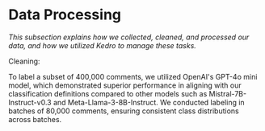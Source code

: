 # Data Processing

_This subsection explains how we collected, cleaned, and processed our data, and how we utilized Kedro to manage these tasks._

Cleaning:

To label a subset of 400,000 comments, we utilized OpenAI's GPT-4o mini model, which demonstrated superior performance in aligning with our classification definitions compared to other models such as Mistral-7B-Instruct-v0.3 and Meta-Llama-3-8B-Instruct. We conducted labeling in batches of 80,000 comments, ensuring consistent class distributions across batches.
